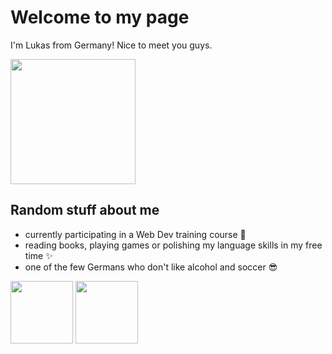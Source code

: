 # Welcome to my page

I'm Lukas from Germany! Nice to meet you guys.

<img src="https://images1.wionews.com/images/wion/900x1600/2023/12/18/1702913723179_Untitled.jpg" width="200">

## Random stuff about me
- currently participating in a Web Dev training course 🚀
- reading books, playing games or polishing my language skills in my free time ✨
- one of the few Germans who don't like alcohol and soccer 😎

<img src="https://raw.githubusercontent.com/innng/innng/master/assets/kyubey.gif" width="100">
<img src="https://images-wixmp-ed30a86b8c4ca887773594c2.wixmp.com/f/b7e703fa-8746-49ef-a4ee-242368eef018/dfshv44-c4bf89c3-52d4-4160-b48f-a328d5cd6f45.gif?token=eyJ0eXAiOiJKV1QiLCJhbGciOiJIUzI1NiJ9.eyJzdWIiOiJ1cm46YXBwOjdlMGQxODg5ODIyNjQzNzNhNWYwZDQxNWVhMGQyNmUwIiwiaXNzIjoidXJuOmFwcDo3ZTBkMTg4OTgyMjY0MzczYTVmMGQ0MTVlYTBkMjZlMCIsIm9iaiI6W1t7InBhdGgiOiJcL2ZcL2I3ZTcwM2ZhLTg3NDYtNDllZi1hNGVlLTI0MjM2OGVlZjAxOFwvZGZzaHY0NC1jNGJmODljMy01MmQ0LTQxNjAtYjQ4Zi1hMzI4ZDVjZDZmNDUuZ2lmIn1dXSwiYXVkIjpbInVybjpzZXJ2aWNlOmZpbGUuZG93bmxvYWQiXX0.AA3JRWFUMaURCvfKw5kiSnkEqLl1eoFio9WDyReEpSk
" width="100">
